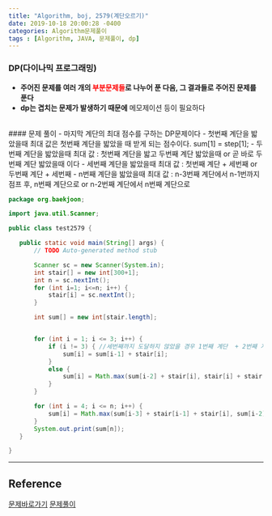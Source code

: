 ```yaml
---
title: "Algorithm, boj, 2579(계단오르기)"
date: 2019-10-18 20:00:28 -0400
categories: Algorithm문제풀이
tags : [Algorithm, JAVA, 문제풀이, dp]
---
```

### DP(다이나믹 프로그래밍)
- <b>주어진 문제를 여러 개의 <font color=red>부분문제들</font>로 나누어 푼 다음, 그 결과들로 주어진 문제를 푼다</b>
- <b>dp는 겹치는 문제가 발생하기 때문에</b> 메모제이션 등이 필요하다
<br>
#### 문제 풀이
- 마지막 계단의 최대 점수를 구하는 DP문제이다
- 첫번째 계단을 밟았을때 최대 값은 첫번째 계단을 밟았을 때 받게 되는 점수이다. sum[1] = step[1];
- 두번째 계단을 밟았을때 최대 값 : 첫번째 계단을 밟고 두번째 계단 밟았을때 or 곧 바로 두번째 계단 밟았을때 이다
- 세번째 계단을 밟았을때 최대 값 : 첫번째 계단 + 세번째 or 두번째 계단 + 세번째
- n번째 계단을 밟았을때 최대 값 : n-3번째 계단에서 n-1번까지 점프 후, n번째 계단으로 or n-2번째 계단에서 n번째 계단으로

 ```java
 package org.baekjoon;

 import java.util.Scanner;

 public class test2579 {

 	public static void main(String[] args) {
 		// TODO Auto-generated method stub

 		Scanner sc = new Scanner(System.in);
 		int stair[] = new int[300+1];
 		int n = sc.nextInt();
 		for (int i=1; i<=n; i++) {
 			stair[i] = sc.nextInt();
 		}

 		int sum[] = new int[stair.length];


 		for (int i = 1; i <= 3; i++) {
 		    if (i != 3) { //세번째까지 도달하지 않았을 경우 1번째 계단  + 2번째 계단
 		        sum[i] = sum[i-1] + stair[i];
 		    }
 		    else {
 		    	sum[i] = Math.max(sum[i-2] + stair[i], stair[i] + stair[i-1] );
 		    }
 		}

 		for (int i = 4; i <= n; i++) {
 			sum[i] = Math.max(sum[i-3] + stair[i-1] + stair[i], sum[i-2] + stair[i]);
 		}
 		System.out.print(sum[n]);
 	}

 }
 ```

---
## Reference
[문제바로가기](https://www.acmicpc.net/problem/2579)
[문제풀이](https://deliorange.tistory.com/84)
